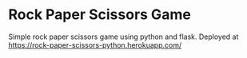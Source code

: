 # Rock Paper Scissors Game
Simple rock paper scissors game using python and flask. Deployed at https://rock-paper-scissors-python.herokuapp.com/
